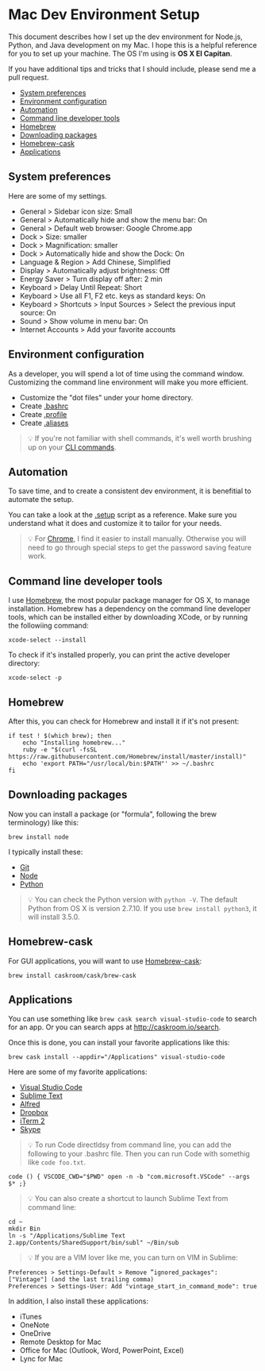 # Mac Dev Environment Setup
This document describes how I set up the dev environment for Node.js, Python, and Java development on my Mac. I hope this is a helpful reference for you to set up your machine. The OS I'm using is **OS X El Capitan**.

If you have additional tips and tricks that I should include, please send me a pull request.


- [System preferences](#system-preferences)
- [Environment configuration](#environment-configuration)
- [Automation](#automation)
- [Command line developer tools](#command-line-developer-tools)
- [Homebrew](#homebrew)
- [Downloading packages](#downloading-packages)
- [Homebrew-cask](#homebrew-cask)
- [Applications](#applications)

## System preferences
Here are some of my settings.
* General > Sidebar icon size: Small
* General > Automatically hide and show the menu bar: On
* General > Default web browser: Google Chrome.app
* Dock > Size: smaller
* Dock > Magnification: smaller
* Dock > Automatically hide and show the Dock: On
* Language & Region > Add Chinese, Simplified
* Display > Automatically adjust brightness: Off
* Energy Saver > Turn display off after: 2 min
* Keyboard > Delay Until Repeat: Short
* Keyboard > Use all F1, F2 etc. keys as standard keys: On
* Keyboard > Shortcuts > Input Sources > Select the previous input source: On
* Sound > Show volume in menu bar: On
* Internet Accounts > Add your favorite accounts 

## Environment configuration
As a developer, you will spend a lot of time using the command window. Customizing the command line environment will make you more efficient. 

* Customize the "dot files" under your home directory.
 * Create [.bashrc](https://github.com/jasonyueyang/mac-dev-setup/blob/master/.bashrc) 
 * Create [.profile](https://github.com/jasonyueyang/mac-dev-setup/blob/master/.profile)
 * Create [.aliases](https://github.com/jasonyueyang/mac-dev-setup/blob/master/.aliases)

> :bulb: If you're not familiar with shell commands, it's well worth brushing up on your [CLI commands](http://lifehacker.com/5633909/who-needs-a-mouse-learn-to-use-the-command-line-for-almost-anything ).

## Automation
To save time, and to create a consistent dev environment, it is benefitial to automate the setup. 

You can take a look at the [.setup](https://github.com/jasonyueyang/mac-dev-setup/blob/master/.setup) script as a reference. Make sure you understand what it does and customize it to tailor for your needs.

> :bulb: For [Chrome](https://www.google.com/chrome/browser/desktop/index.html), I find it easier to install manually. Otherwise you will need to go through special steps to get the password saving feature work.

## Command line developer tools

I use [Homebrew](http://brew.sh/), the most popular package manager for OS X, to manage installation. Homebrew has a dependency on the command line developer tools, which can be installed either by downloading XCode, or by running the followiing command:
```
xcode-select --install
```

To check if it's installed properly, you can print the active developer directory:
```
xcode-select -p
```

## Homebrew

After this, you can check for Homebrew and install it if it's not present:
```
if test ! $(which brew); then 
	echo "Installing homebrew..." 
	ruby -e "$(curl -fsSL https://raw.githubusercontent.com/Homebrew/install/master/install)" 
	echo 'export PATH="/usr/local/bin:$PATH"' >> ~/.bashrc
fi 
```

## Downloading packages
Now you can install a package (or "formula", following the brew terminology) like this:
```
brew install node
```

I typically install these:
* [Git](https://git-scm.com)
* [Node](https://nodejs.org/)
* [Python](https://www.python.org/)

> :bulb: You can check the Python version with `python -V`. The default Python from OS X is version 2.7.10. If you use `brew install python3`, it will install 3.5.0.

## Homebrew-cask
For GUI applications, you will want to use [Homebrew-cask](http://caskroom.io):
```
brew install caskroom/cask/brew-cask
```

## Applications
You can use something like `brew cask search visual-studio-code` to search for an app. Or you can search apps at http://caskroom.io/search.

Once this is done, you can install your favorite applications like this:
```
brew cask install --appdir="/Applications" visual-studio-code
```

Here are some of my favorite applications:
  * [Visual Studio Code](https://code.visualstudio.com)
  * [Sublime Text](http://www.sublimetext.com)
  * [Alfred](https://www.alfredapp.com)
  * [Dropbox](https://www.dropbox.com)
  * [iTerm 2](https://www.iterm2.com)
  * [Skype](http://www.skype.com)

> :bulb: To run Code directldsy from command line, you can add the following to your .bashrc file. Then you can run Code with somethig like `code foo.txt`.
```
code () { VSCODE_CWD="$PWD" open -n -b "com.microsoft.VSCode" --args $* ;}
```

> :bulb: You can also create a shortcut to launch Sublime Text from command line:
```
cd ~
mkdir Bin
ln -s "/Applications/Sublime Text 2.app/Contents/SharedSupport/bin/subl" ~/Bin/sub
```

> :bulb: If you are a VIM lover like me, you can turn on VIM in Sublime:
```
Preferences > Settings-Default > Remove ”ignored_packages": ["Vintage"] (and the last trailing comma)
Preferences > Settings-User: Add "vintage_start_in_command_mode": true
```

In addition, I also install these applications:
- iTunes
- OneNote
- OneDrive
- Remote Desktop for Mac
- Office for Mac (Outlook, Word, PowerPoint, Excel)
- Lync for Mac
